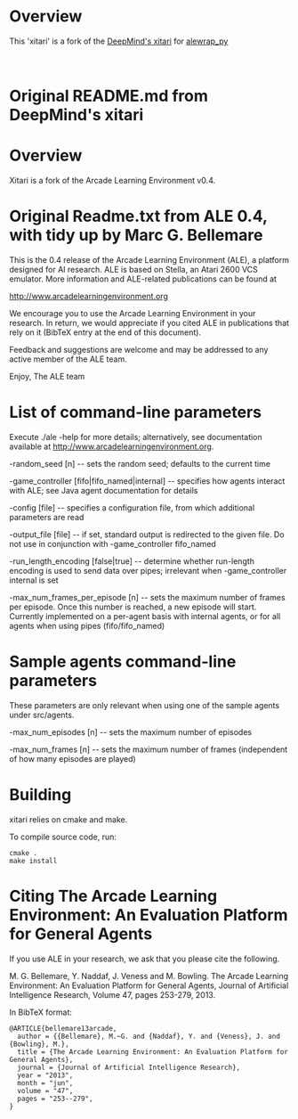 # Overview

This 'xitari' is a fork of the [DeepMind's xitari](https://github.com/deepmind/xitari) for [alewrap_py](https://github.com/ElliottTradeLaboratory/alewrap_py)
<br>
<br>
<br>

# Original README.md from DeepMind's xitari

# Overview
Xitari is a fork of the Arcade Learning Environment v0.4.

# Original Readme.txt from ALE 0.4, with tidy up by Marc G. Bellemare

This is the 0.4 release of the Arcade Learning Environment (ALE), a platform 
designed for AI research. ALE is based on Stella, an Atari 2600 VCS emulator. 
More information and ALE-related publications can be found at

http://www.arcadelearningenvironment.org

We encourage you to use the Arcade Learning Environment in your research. In
return, we would appreciate if you cited ALE in publications that rely on
it (BibTeX entry at the end of this document).

Feedback and suggestions are welcome and may be addressed to any active member 
of the ALE team.

Enjoy,
The ALE team

# List of command-line parameters

Execute ./ale -help for more details; alternatively, see documentation 
available at http://www.arcadelearningenvironment.org.

-random_seed [n] -- sets the random seed; defaults to the current time

-game_controller [fifo|fifo_named|internal] -- specifies how agents interact
  with ALE; see Java agent documentation for details

-config [file] -- specifies a configuration file, from which additional 
  parameters are read

-output_file [file] -- if set, standard output is redirected to the given file.
  Do not use in conjunction with -game_controller fifo_named

-run_length_encoding [false|true] -- determine whether run-length encoding is
  used to send data over pipes; irrelevant when -game_controller internal is 
  set

-max_num_frames_per_episode [n] -- sets the maximum number of frames per
  episode. Once this number is reached, a new episode will start. Currently
  implemented on a per-agent basis with internal agents, or for all
  agents when using pipes (fifo/fifo_named) 

# Sample agents command-line parameters

These parameters are only relevant when using one of the sample agents under
src/agents.

-max_num_episodes [n] -- sets the maximum number of episodes 

-max_num_frames [n] -- sets the maximum number of frames (independent of how 
  many episodes are played)

# Building

xitari relies on cmake and make.

To compile source code, run:

    cmake .
    make install

# Citing The Arcade Learning Environment: An Evaluation Platform for General Agents

If you use ALE in your research, we ask that you please cite the following.

M. G. Bellemare, Y. Naddaf, J. Veness and M. Bowling. The Arcade Learning Environment: An Evaluation Platform for General Agents, Journal of Artificial Intelligence Research, Volume 47, pages 253-279, 2013.

In BibTeX format:

    @ARTICLE{bellemare13arcade,
      author = {{Bellemare}, M.~G. and {Naddaf}, Y. and {Veness}, J. and {Bowling}, M.},
      title = {The Arcade Learning Environment: An Evaluation Platform for General Agents},
      journal = {Journal of Artificial Intelligence Research},
      year = "2013",
      month = "jun",
      volume = "47",
      pages = "253--279",
    }



